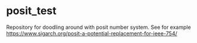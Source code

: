 # posit_test
Repository for doodling around with posit number system. See for example https://www.sigarch.org/posit-a-potential-replacement-for-ieee-754/
